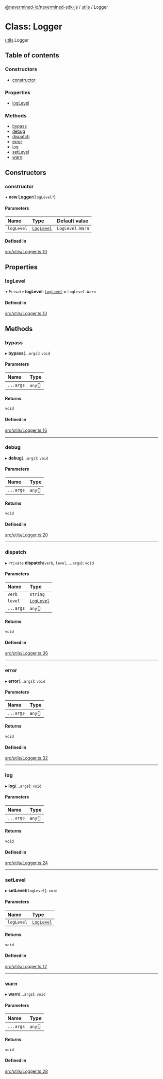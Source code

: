 [@nevermined-io/nevermined-sdk-js](../code-reference.md) / [utils](../modules/utils.md) / Logger

# Class: Logger

[utils](../modules/utils.md).Logger

## Table of contents

### Constructors

- [constructor](utils.Logger.md#constructor)

### Properties

- [logLevel](utils.Logger.md#loglevel)

### Methods

- [bypass](utils.Logger.md#bypass)
- [debug](utils.Logger.md#debug)
- [dispatch](utils.Logger.md#dispatch)
- [error](utils.Logger.md#error)
- [log](utils.Logger.md#log)
- [setLevel](utils.Logger.md#setlevel)
- [warn](utils.Logger.md#warn)

## Constructors

### constructor

• **new Logger**(`logLevel?`)

#### Parameters

| Name | Type | Default value |
| :------ | :------ | :------ |
| `logLevel` | [`LogLevel`](../enums/utils.LogLevel.md) | `LogLevel.Warn` |

#### Defined in

[src/utils/Logger.ts:10](https://github.com/nevermined-io/sdk-js/blob/d43823e/src/utils/Logger.ts#L10)

## Properties

### logLevel

• `Private` **logLevel**: [`LogLevel`](../enums/utils.LogLevel.md) = `LogLevel.Warn`

#### Defined in

[src/utils/Logger.ts:10](https://github.com/nevermined-io/sdk-js/blob/d43823e/src/utils/Logger.ts#L10)

## Methods

### bypass

▸ **bypass**(...`args`): `void`

#### Parameters

| Name | Type |
| :------ | :------ |
| `...args` | `any`[] |

#### Returns

`void`

#### Defined in

[src/utils/Logger.ts:16](https://github.com/nevermined-io/sdk-js/blob/d43823e/src/utils/Logger.ts#L16)

___

### debug

▸ **debug**(...`args`): `void`

#### Parameters

| Name | Type |
| :------ | :------ |
| `...args` | `any`[] |

#### Returns

`void`

#### Defined in

[src/utils/Logger.ts:20](https://github.com/nevermined-io/sdk-js/blob/d43823e/src/utils/Logger.ts#L20)

___

### dispatch

▸ `Private` **dispatch**(`verb`, `level`, ...`args`): `void`

#### Parameters

| Name | Type |
| :------ | :------ |
| `verb` | `string` |
| `level` | [`LogLevel`](../enums/utils.LogLevel.md) |
| `...args` | `any`[] |

#### Returns

`void`

#### Defined in

[src/utils/Logger.ts:36](https://github.com/nevermined-io/sdk-js/blob/d43823e/src/utils/Logger.ts#L36)

___

### error

▸ **error**(...`args`): `void`

#### Parameters

| Name | Type |
| :------ | :------ |
| `...args` | `any`[] |

#### Returns

`void`

#### Defined in

[src/utils/Logger.ts:32](https://github.com/nevermined-io/sdk-js/blob/d43823e/src/utils/Logger.ts#L32)

___

### log

▸ **log**(...`args`): `void`

#### Parameters

| Name | Type |
| :------ | :------ |
| `...args` | `any`[] |

#### Returns

`void`

#### Defined in

[src/utils/Logger.ts:24](https://github.com/nevermined-io/sdk-js/blob/d43823e/src/utils/Logger.ts#L24)

___

### setLevel

▸ **setLevel**(`logLevel`): `void`

#### Parameters

| Name | Type |
| :------ | :------ |
| `logLevel` | [`LogLevel`](../enums/utils.LogLevel.md) |

#### Returns

`void`

#### Defined in

[src/utils/Logger.ts:12](https://github.com/nevermined-io/sdk-js/blob/d43823e/src/utils/Logger.ts#L12)

___

### warn

▸ **warn**(...`args`): `void`

#### Parameters

| Name | Type |
| :------ | :------ |
| `...args` | `any`[] |

#### Returns

`void`

#### Defined in

[src/utils/Logger.ts:28](https://github.com/nevermined-io/sdk-js/blob/d43823e/src/utils/Logger.ts#L28)
